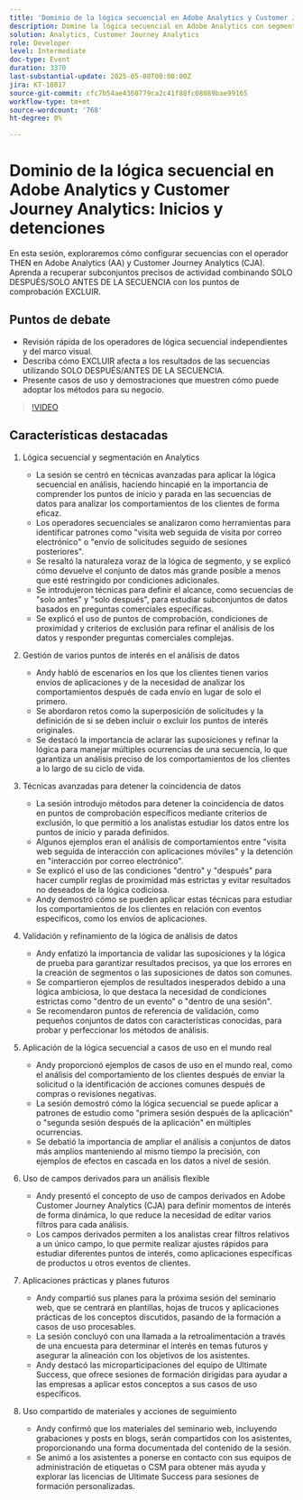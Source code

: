 ```yaml
---
title: 'Dominio de la lógica secuencial en Adobe Analytics y Customer Journey Analytics: inicios y paradas'
description: Domine la lógica secuencial en Adobe Analytics con segmentación avanzada, controles de ámbito y campos derivados para descubrir patrones de comportamiento de los clientes y mejorar la precisión de los datos.
solution: Analytics, Customer Journey Analytics
role: Developer
level: Intermediate
doc-type: Event
duration: 3370
last-substantial-update: 2025-05-08T00:00:00Z
jira: KT-18017
source-git-commit: cfc7b54ae4360779ca2c41f88fc08089bae99165
workflow-type: tm+mt
source-wordcount: '768'
ht-degree: 0%

---
```



# Dominio de la lógica secuencial en Adobe Analytics y Customer Journey Analytics: Inicios y detenciones

En esta sesión, exploraremos cómo configurar secuencias con el operador THEN en Adobe Analytics (AA) y Customer Journey Analytics (CJA). Aprenda a recuperar subconjuntos precisos de actividad combinando SOLO DESPUÉS/SOLO ANTES DE LA SECUENCIA con los puntos de comprobación EXCLUIR.

## Puntos de debate

* Revisión rápida de los operadores de lógica secuencial independientes y del marco visual.
* Describa cómo EXCLUIR afecta a los resultados de las secuencias utilizando SOLO DESPUÉS/ANTES DE LA SECUENCIA.
* Presente casos de uso y demostraciones que muestren cómo puede adoptar los métodos para su negocio.

>[!VIDEO](https://video.tv.adobe.com/v/3458040/?learn=on&enablevpops)

## Características destacadas


1. Lógica secuencial y segmentación en Analytics

   * La sesión se centró en técnicas avanzadas para aplicar la lógica secuencial en análisis, haciendo hincapié en la importancia de comprender los puntos de inicio y parada en las secuencias de datos para analizar los comportamientos de los clientes de forma eficaz.
   * Los operadores secuenciales se analizaron como herramientas para identificar patrones como &quot;visita web seguida de visita por correo electrónico&quot; o &quot;envío de solicitudes seguido de sesiones posteriores&quot;.
   * Se resaltó la naturaleza voraz de la lógica de segmento, y se explicó cómo devuelve el conjunto de datos más grande posible a menos que esté restringido por condiciones adicionales.
   * Se introdujeron técnicas para definir el alcance, como secuencias de &quot;solo antes&quot; y &quot;solo después&quot;, para estudiar subconjuntos de datos basados en preguntas comerciales específicas.
   * Se explicó el uso de puntos de comprobación, condiciones de proximidad y criterios de exclusión para refinar el análisis de los datos y responder preguntas comerciales complejas.

2. Gestión de varios puntos de interés en el análisis de datos

   * Andy habló de escenarios en los que los clientes tienen varios envíos de aplicaciones y de la necesidad de analizar los comportamientos después de cada envío en lugar de solo el primero.
   * Se abordaron retos como la superposición de solicitudes y la definición de si se deben incluir o excluir los puntos de interés originales.
   * Se destacó la importancia de aclarar las suposiciones y refinar la lógica para manejar múltiples ocurrencias de una secuencia, lo que garantiza un análisis preciso de los comportamientos de los clientes a lo largo de su ciclo de vida.

3. Técnicas avanzadas para detener la coincidencia de datos

   * La sesión introdujo métodos para detener la coincidencia de datos en puntos de comprobación específicos mediante criterios de exclusión, lo que permitió a los analistas estudiar los datos entre los puntos de inicio y parada definidos.
   * Algunos ejemplos eran el análisis de comportamientos entre &quot;visita web seguida de interacción con aplicaciones móviles&quot; y la detención en &quot;interacción por correo electrónico&quot;.
   * Se explicó el uso de las condiciones &quot;dentro&quot; y &quot;después&quot; para hacer cumplir reglas de proximidad más estrictas y evitar resultados no deseados de la lógica codiciosa.
   * Andy demostró cómo se pueden aplicar estas técnicas para estudiar los comportamientos de los clientes en relación con eventos específicos, como los envíos de aplicaciones.

4. Validación y refinamiento de la lógica de análisis de datos

   * Andy enfatizó la importancia de validar las suposiciones y la lógica de prueba para garantizar resultados precisos, ya que los errores en la creación de segmentos o las suposiciones de datos son comunes.
   * Se compartieron ejemplos de resultados inesperados debido a una lógica ambiciosa, lo que destaca la necesidad de condiciones estrictas como &quot;dentro de un evento&quot; o &quot;dentro de una sesión&quot;.
   * Se recomendaron puntos de referencia de validación, como pequeños conjuntos de datos con características conocidas, para probar y perfeccionar los métodos de análisis.

5. Aplicación de la lógica secuencial a casos de uso en el mundo real

   * Andy proporcionó ejemplos de casos de uso en el mundo real, como el análisis del comportamiento de los clientes después de enviar la solicitud o la identificación de acciones comunes después de compras o revisiones negativas.
   * La sesión demostró cómo la lógica secuencial se puede aplicar a patrones de estudio como &quot;primera sesión después de la aplicación&quot; o &quot;segunda sesión después de la aplicación&quot; en múltiples ocurrencias.
   * Se debatió la importancia de ampliar el análisis a conjuntos de datos más amplios manteniendo al mismo tiempo la precisión, con ejemplos de efectos en cascada en los datos a nivel de sesión.

6. Uso de campos derivados para un análisis flexible

   * Andy presentó el concepto de uso de campos derivados en Adobe Customer Journey Analytics (CJA) para definir momentos de interés de forma dinámica, lo que reduce la necesidad de editar varios filtros para cada análisis.
   * Los campos derivados permiten a los analistas crear filtros relativos a un único campo, lo que permite realizar ajustes rápidos para estudiar diferentes puntos de interés, como aplicaciones específicas de productos u otros eventos de clientes.

7. Aplicaciones prácticas y planes futuros

   * Andy compartió sus planes para la próxima sesión del seminario web, que se centrará en plantillas, hojas de trucos y aplicaciones prácticas de los conceptos discutidos, pasando de la formación a casos de uso procesables.
   * La sesión concluyó con una llamada a la retroalimentación a través de una encuesta para determinar el interés en temas futuros y asegurar la alineación con los objetivos de los asistentes.
   * Andy destacó las microparticipaciones del equipo de Ultimate Success, que ofrece sesiones de formación dirigidas para ayudar a las empresas a aplicar estos conceptos a sus casos de uso específicos.

8. Uso compartido de materiales y acciones de seguimiento

   * Andy confirmó que los materiales del seminario web, incluyendo grabaciones y posts en blogs, serán compartidos con los asistentes, proporcionando una forma documentada del contenido de la sesión.
   * Se animó a los asistentes a ponerse en contacto con sus equipos de administración de etiquetas o CSM para obtener más ayuda y explorar las licencias de Ultimate Success para sesiones de formación personalizadas.

